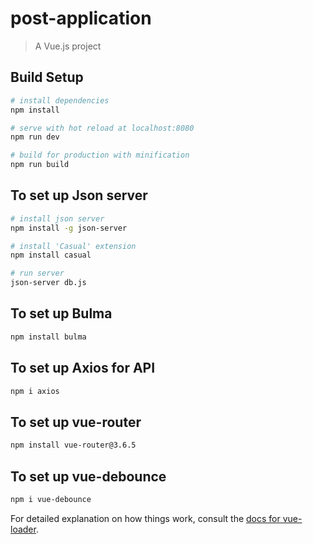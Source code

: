 # post-application

> A Vue.js project

## Build Setup

``` bash
# install dependencies
npm install

# serve with hot reload at localhost:8080
npm run dev

# build for production with minification
npm run build
```

## To set up Json server
``` bash
# install json server
npm install -g json-server

# install 'Casual' extension
npm install casual

# run server
json-server db.js

```

## To set up Bulma
``` bash
npm install bulma
```

## To set up Axios for API
``` bash
npm i axios
```

## To set up vue-router
```bash
npm install vue-router@3.6.5
```

## To set up vue-debounce
```bash
npm i vue-debounce
```

For detailed explanation on how things work, consult the [docs for vue-loader](http://vuejs.github.io/vue-loader).
